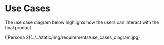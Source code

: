 # Use Cases

The use case diagram below highlights how the users can interact with the final product.

<div class="img-center"> ![Persona 2](../../static/img/requirements/use_cases_diagram.jpg) </div>